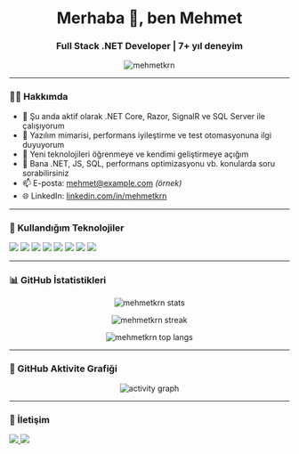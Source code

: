 <h1 align="center">Merhaba 👋, ben Mehmet</h1>
<h3 align="center">Full Stack .NET Developer | 7+ yıl deneyim</h3>

<p align="center">
  <img src="https://komarev.com/ghpvc/?username=mehmetkrn&label=Profil+Ziyaretleri&color=0e75b6&style=flat" alt="mehmetkrn" />
</p>

---

### 🧑‍💻 Hakkımda

- 🔭 Şu anda aktif olarak .NET Core, Razor, SignalR ve SQL Server ile çalışıyorum  
- 🌱 Yazılım mimarisi, performans iyileştirme ve test otomasyonuna ilgi duyuyorum  
- 🧠 Yeni teknolojileri öğrenmeye ve kendimi geliştirmeye açığım  
- 💬 Bana .NET, JS, SQL, performans optimizasyonu vb. konularda soru sorabilirsiniz  
- 📫 E-posta: mehmet@example.com *(örnek)*  
- 🌐 LinkedIn: [linkedin.com/in/mehmetkrn](https://www.linkedin.com/in/mehmetkrn)  

---

### 🚀 Kullandığım Teknolojiler

<p align="left">
  <img src="https://img.shields.io/badge/.NET-512BD4?style=for-the-badge&logo=dotnet&logoColor=white" />
  <img src="https://img.shields.io/badge/C%23-239120?style=for-the-badge&logo=csharp&logoColor=white" />
  <img src="https://img.shields.io/badge/SQL%20Server-CC2927?style=for-the-badge&logo=microsoftsqlserver&logoColor=white" />
  <img src="https://img.shields.io/badge/JavaScript-F7DF1E?style=for-the-badge&logo=javascript&logoColor=black" />
  <img src="https://img.shields.io/badge/jQuery-0769AD?style=for-the-badge&logo=jquery&logoColor=white" />
  <img src="https://img.shields.io/badge/HTML5-E34F26?style=for-the-badge&logo=html5&logoColor=white" />
  <img src="https://img.shields.io/badge/CSS3-1572B6?style=for-the-badge&logo=css3&logoColor=white" />
  <img src="https://img.shields.io/badge/Git-F05032?style=for-the-badge&logo=git&logoColor=white" />
</p>

---

### 📊 GitHub İstatistikleri

<p align="center">
  <img src="https://github-readme-stats.vercel.app/api?username=mehmetkrn&show_icons=true&theme=radical" alt="mehmetkrn stats" />
</p>

<p align="center">
  <img src="https://github-readme-streak-stats.herokuapp.com/?user=mehmetkrn&theme=radical" alt="mehmetkrn streak" />
</p>

<p align="center">
  <img src="https://github-readme-stats.vercel.app/api/top-langs/?username=mehmetkrn&layout=compact&theme=radical" alt="mehmetkrn top langs" />
</p>

---

### 🧩 GitHub Aktivite Grafiği

<p align="center">
  <img src="https://github-readme-activity-graph.cyclic.app/graph?username=mehmetkrn&theme=react-dark" alt="activity graph" />
</p>

---

### 💬 İletişim

<p>
  <a href="mailto:mehmet@example.com">
    <img src="https://img.shields.io/badge/E-Mail-D14836?style=for-the-badge&logo=gmail&logoColor=white" />
  </a>
  <a href="https://www.linkedin.com/in/mehmetkrn" target="_blank">
    <img src="https://img.shields.io/badge/LinkedIn-0A66C2?style=for-the-badge&logo=linkedin&logoColor=white" />
  </a>
</p>
